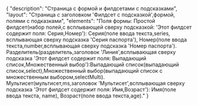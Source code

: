 {
"description": "Страница с формой и филдсетами с подсказками",
"layout": "Страница с заголовком 'Филдсет с подсказкой',формой, полями с подказками",
"elements": "Поля формы: Простой филдсет(набор полей,с всплывающей сверху подсказкой: 'Этот филдсет содержит поля: Серия,Номер'): 
Серия(поле ввода текста,series, всплывающая сверху подсказка 'Серия паспорта'), Номер(поле ввода текста,number,всплывающая сверху подсказка 'Номер паспорта').
Разделитель(разделитель,заголовок 'Линия',всплывающая сверху подсказка 'Этот филдсет содержит поля: Выпадающий список,Множественный выбор'):Выпадающий список(выпадающий список,select),Множественный выбор(выпадающий список с множественным выбором,selectMulti).
Мультисет(мультисет,ms,заголовок 'Мультисет',всплывающая сверху подсказка 'Этот филдсет содержит поля: Имя,Возраст'): Имя(поле ввода текста, name), Возраст(поле ввода текста,age)."
}